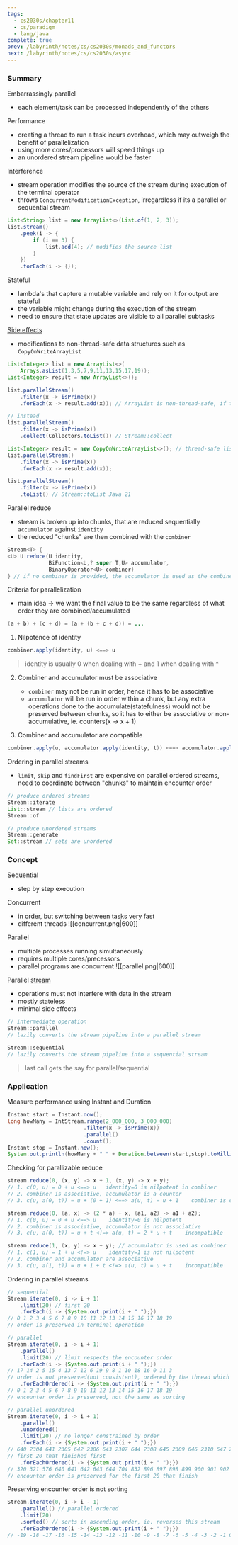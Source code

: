 ```yaml
---
tags:
  - cs2030s/chapter11
  - cs/paradigm
  - lang/java
complete: true
prev: /labyrinth/notes/cs/cs2030s/monads_and_functors
next: /labyrinth/notes/cs/cs2030s/async
---
```

   
### Summary
Embarrassingly parallel
- each element/task can be processed independently of the others

Performance
- creating a thread to run a task incurs overhead, which may outweigh the benefit of parallelization
- using more cores/processors will speed things up
- an unordered stream pipeline would be faster

Interference
- stream operation modifies the source of the stream during execution of the terminal operator
- throws `ConcurrentModificationException`, irregardless if its a parallel or sequential stream
```java
List<String> list = new ArrayList<>(List.of(1, 2, 3));
list.stream()
    .peek(i -> {
	    if (i == 3) {
	        list.add(4); // modifies the source list
	    }
    })
    .forEach(i -> {});
```

Stateful
- lambda's that capture a mutable variable and rely on it for output are stateful
- the variable might change during the execution of the stream
- need to ensure that state updates are visible to all parallel subtasks

[Side effects](/labyrinth/notes/cs/cs2030s/functional_interfaces#^cdd19a)
- modifications to non-thread-safe data structures such as `CopyOnWriteArrayList`
```java
List<Integer> list = new ArrayList<>(
    Arrays.asList(1,3,5,7,9,11,13,15,17,19));
List<Integer> result = new ArrayList<>();

list.parallelStream()
    .filter(x -> isPrime(x))
    .forEach(x -> result.add(x)); // ArrayList is non-thread-safe, if two threads try to add at the same time, it might return an incorrect result

// instead
list.parallelStream()
    .filter(x -> isPrime(x))
    .collect(Collectors.toList()) // Stream::collect

List<Integer> result = new CopyOnWriteArrayList<>(); // thread-safe list from java.util.concurrent
list.parallelStream()
    .filter(x -> isPrime(x))
    .forEach(x -> result.add(x));

list.parallelStream()
    .filter(x -> isPrime(x))
    .toList() // Stream::toList Java 21
```

Parallel reduce
- stream is broken up into chunks, that are reduced sequentially `accumulator` against `identity`
- the reduced "chunks" are then combined with the `combiner`
```java
Stream<T> {
<U> U reduce(U identity,
             BiFunction<U,? super T,U> accumulator,
             BinaryOperator<U> combiner)
} // if no combiner is provided, the accumulator is used as the combiner
```

Criteria for parallelization
- main idea -> we want the final value to be the same regardless of what order they are combined/accumulated
```java
(a + b) + (c + d) = (a + (b + c + d)) = ...
```

1. Nilpotence of identity
```java
combiner.apply(identity, u) <==> u
```
> identity is usually 0 when dealing with + and 1 when dealing with *

2. Combiner and accumulator must be associative
	- `combiner` may not be run in order, hence it has to be associative
	- `accumulator` will be run in order within a chunk, but any extra operations done to the accumulate(statefulness) would not be preserved between chunks, so it has to either be associative or non-accumulative, ie. counters(x -> x + 1)

3. Combiner and accumulator are compatible
```java
combiner.apply(u, accumulator.apply(identity, t)) <==> accumulator.apply(u, t)
```

Ordering in parallel streams
- `limit`, `skip` and `findFirst` are expensive on parallel ordered streams, need to coordinate between "chunks" to maintain encounter order
```java
// produce ordered streams
Stream::iterate 
List::stream // lists are ordered
Stream::of

// produce unordered streams
Stream::generate
Set::stream // sets are unordered
```
### Concept
Sequential
- step by step execution

Concurrent
- in order, but switching between tasks very fast
- different threads
![[concurrent.png|600]]

Parallel
- multiple processes running simultaneously
- requires multiple cores/precessors
- parallel programs are concurrent
![[parallel.png|600]]

Parallel [stream](/labyrinth/notes/cs/cs2030s/streams_II)
- operations must not interfere with data in the stream
- mostly stateless
- minimal side effects
```java
// intermediate operation
Stream::parallel
// lazily converts the stream pipeline into a parallel stream

Stream::sequential
// lazily converts the stream pipeline into a sequential stream
```
> last call gets the say for parallel/sequential
### Application
Measure performance using Instant and Duration
```java
Instant start = Instant.now();
long howMany = IntStream.range(2_000_000, 3_000_000)
                        .filter(x -> isPrime(x))
                        .parallel()
                        .count();
Instant stop = Instant.now();
System.out.println(howMany + " " + Duration.between(start,stop).toMillis() + " ms");
```

Checking for parallizable reduce
```java
stream.reduce(0, (x, y) -> x + 1, (x, y) -> x + y);
// 1. c(0, u) = 0 + u <==> u   identity=0 is nilpotent in combiner
// 2. combiner is associative, accumulator is a counter
// 3. c(u, a(0, t)) = u + (0 + 1) <==> a(u, t) = u + 1    combiner is compatible with accumulator

stream.reduce(0, (a, x) -> (2 * a) + x, (a1, a2) -> a1 + a2); 
// 1. c(0, u) = 0 + u <==> u    identity=0 is nilpotent
// 2. combiner is associative, accumulator is not associative
// 3. c(u, a(0, t)) = u + t <!=> a(u, t) = 2 * u + t    incompatible

stream.reduce(1, (x, y) -> x + y); // accumulator is used as combiner
// 1. c(1, u) = 1 + u <!=> u    identity=1 is not nilpotent
// 2. combiner and accumulator are associative
// 3. c(u, a(1, t)) = u + 1 + t <!=> a(u, t) = u + t    incompatible
```

Ordering in parallel streams
```java
// sequential
Stream.iterate(0, i -> i + 1)
	.limit(20) // first 20
	.forEach(i -> {System.out.print(i + " ");})
// 0 1 2 3 4 5 6 7 8 9 10 11 12 13 14 15 16 17 18 19 
// order is preserved in terminal operation

// parallel
Stream.iterate(0, i -> i + 1)
	.parallel()
	.limit(20) // limit respects the encounter order
	.forEach(i -> {System.out.print(i + " ");})
// 17 14 2 5 15 4 13 7 12 6 19 9 8 1 10 18 16 0 11 3 
// order is not preserved(not consistent), ordered by the thread which finishes first
	.forEachOrdered(i -> {System.out.print(i + " ");})
// 0 1 2 3 4 5 6 7 8 9 10 11 12 13 14 15 16 17 18 19 
// encounter order is preserved, not the same as sorting

// parallel unordered
Stream.iterate(0, i -> i + 1)
	.parallel()
	.unordered()
	.limit(20) // no longer constrained by order
	.forEach(i -> {System.out.print(i + " ");})
// 640 2304 641 2305 642 2306 643 2307 644 2308 645 2309 646 2310 647 2311 648 2312 649 2313 
// first 20 that finished first
	.forEachOrdered(i -> {System.out.print(i + " ");})
// 320 321 576 640 641 642 643 644 704 832 896 897 898 899 900 901 902 903 904 905 
// encounter order is preserved for the first 20 that finish
```

Preserving encounter order is not sorting
```java
Stream.iterate(0, i -> i - 1)
	.parallel() // parallel ordered
	.limit(20)
	.sorted() // sorts in ascending order, ie. reverses this stream
	.forEachOrdered(i -> {System.out.print(i + " ");})
// -19 -18 -17 -16 -15 -14 -13 -12 -11 -10 -9 -8 -7 -6 -5 -4 -3 -2 -1 0 
```